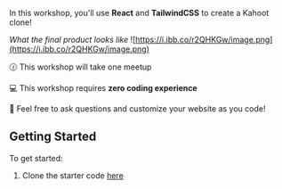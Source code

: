 In this workshop, you'll use **React** and **TailwindCSS** to create a Kahoot clone!
<br/>

*What the final product looks like*
![https://i.ibb.co/r2QHKGw/image.png](https://i.ibb.co/r2QHKGw/image.png)

🕜 This workshop will take one meetup

💻 This workshop requires **zero coding experience**

👋 Feel free to ask questions and customize your website as you code!

## Getting Started
To get started:

1) Clone the starter code <a href="https://stackblitz.com/edit/stackblitz-starters-hxfc95?file=src%2FApp.tsx" target="_blank">here</a>

<br/>
<br/>
<br/>